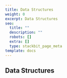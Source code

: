 ```yaml
---
title: Data Structures
weight: 0
excerpt: Data Structures
seo:
  title: ""
  description: ""
  robots: []
  extra: []
  type: stackbit_page_meta
template: docs
---
```


## Data Structures
